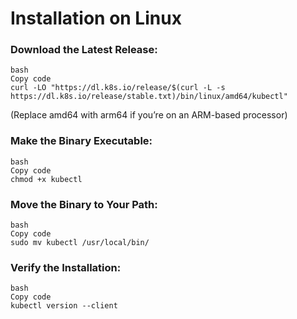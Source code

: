 # Installation on Linux
### Download the Latest Release:
```
bash
Copy code
curl -LO "https://dl.k8s.io/release/$(curl -L -s https://dl.k8s.io/release/stable.txt)/bin/linux/amd64/kubectl"
```
(Replace amd64 with arm64 if you’re on an ARM-based processor)

### Make the Binary Executable:
```
bash
Copy code
chmod +x kubectl
```
### Move the Binary to Your Path:
```
bash
Copy code
sudo mv kubectl /usr/local/bin/
```
### Verify the Installation:
```
bash
Copy code
kubectl version --client
```

